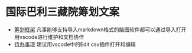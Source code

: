 # 国际巴利三藏院筹划文案

- [筹划框架](https://github.com/Bhikkhu-Kosalla/IAPT_Doc/blob/main/%E4%B8%89%E8%97%8F%E5%AD%A6%E9%99%A2%E7%AD%B9%E5%88%92%E6%A1%86%E6%9E%B6.md)
  凡事能够支持导入markdown格式的脑图软件都可以通过导入打开
  用vscode进行维护和文档协作
- [待办事项](https://github.com/Bhikkhu-Kosalla/IAPT_Doc/blob/main/%E4%BB%A3%E5%8A%9E%E4%BA%8B%E9%A1%B9%E5%88%97%E8%A1%A8.csv)
  建议用vscode中的Edit csv插件打开和编辑
